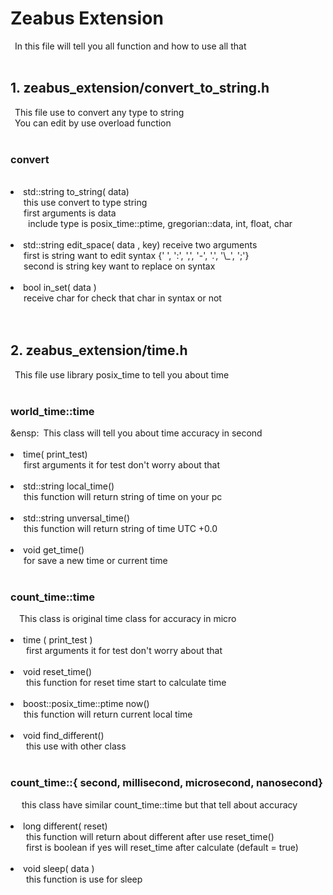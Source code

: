 <h1> Zeabus Extension </h1>
&ensp;In this file will tell you all function and how to use all that
<br/><br/>
<h2>1. zeabus_extension/convert_to_string.h </h2>
&ensp;This file use to convert any type to string<br/>
&ensp;You can edit by use overload function<br/>
&ensp;<h3>convert</h3>
&ensp;&ensp;<li>std::string to_string( data) </li>
&ensp;&ensp;&ensp;this use convert to type string <br/>
&ensp;&ensp;&ensp;first arguments is data <br/>
&ensp;&ensp;&ensp;&ensp;include type is posix_time::ptime, gregorian::data, int, float, char<br/>
&ensp;&ensp;<li>std::string edit_space( data , key) receive two arguments</li>
&ensp;&ensp;&ensp;first is string want to edit syntax {' ', ':', ',', '-', '.', '\_', ';'} <br/>
&ensp;&ensp;&ensp;second is string key want to replace on syntax<br/>
&ensp;&ensp;<li>bool in_set( data )</li> 
&ensp;&ensp;&ensp;receive char for check that char in syntax or not<br/> 
<br/><br/>
<h2>2. zeabus_extension/time.h </h2>
&ensp;This file use library posix_time to tell you about time<br/>
&ensp;<h3>world_time::time</h3>
&ensp:&ensp;This class will tell you about time accuracy in second<br/>
&ensp;&ensp;<li>time( print_test)</li>
&ensp;&ensp;&ensp;first arguments it for test don't worry about that<br/>
&ensp;&ensp;<li>std::string local_time()</li>
&ensp;&ensp;&ensp;this function will return string of time on your pc<br/>
&ensp;&ensp;<li>std::string unversal_time()</li>
&ensp;&ensp;&ensp;this function will return string of time UTC +0.0<br/>
&ensp;&ensp;<li>void get_time()</li>
&ensp;&ensp;&ensp;for save a new time or current time<br/>
&ensp;<h3>count_time::time</h3>
&ensp;&ensp;This class is original time class for accuracy in micro<br/>
&ensp;&ensp;<li>time ( print_test )</li>
&ensp;&ensp;&ensp; first arguments it for test don't worry about that<br/>
&ensp;&ensp;<li> void reset_time()</li>
&ensp;&ensp;&ensp; this function for reset time start to calculate time<br/>
&ensp;&ensp;<li> boost::posix_time::ptime now()</li>
&ensp;&ensp;&ensp;this function will return current local time<br/>
&ensp;&ensp;<li> void find_different()</li>
&ensp;&ensp;&ensp; this use with other class<br/>
&ensp;<h3>count_time::{ second, millisecond, microsecond, nanosecond}</h3>
&ensp;&ensp; this class have similar count_time::time but that tell about accuracy<br/>
&ensp;&ensp;<li> long different( reset)</li>
&ensp;&ensp;&ensp; this function will return about different after use reset_time()<br/>
&ensp;&ensp;&ensp; first is boolean if yes will reset_time after calculate (default = true)<br/>
&ensp;&ensp;<li> void sleep( data )</li>
&ensp;&ensp;&ensp; this function is use for sleep<br/>
